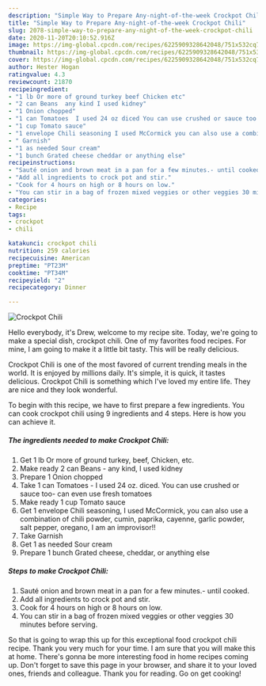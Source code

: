 ```yaml
---
description: "Simple Way to Prepare Any-night-of-the-week Crockpot Chili"
title: "Simple Way to Prepare Any-night-of-the-week Crockpot Chili"
slug: 2078-simple-way-to-prepare-any-night-of-the-week-crockpot-chili
date: 2020-11-20T20:10:52.916Z
image: https://img-global.cpcdn.com/recipes/6225909328642048/751x532cq70/crockpot-chili-recipe-main-photo.jpg
thumbnail: https://img-global.cpcdn.com/recipes/6225909328642048/751x532cq70/crockpot-chili-recipe-main-photo.jpg
cover: https://img-global.cpcdn.com/recipes/6225909328642048/751x532cq70/crockpot-chili-recipe-main-photo.jpg
author: Hester Hogan
ratingvalue: 4.3
reviewcount: 21870
recipeingredient:
- "1 lb Or more of ground turkey beef Chicken etc"
- "2 can Beans  any kind I used kidney"
- "1 Onion chopped"
- "1 can Tomatoes  I used 24 oz diced You can use crushed or sauce too can even use fresh tomatoes"
- "1 cup Tomato sauce"
- "1 envelope Chili seasoning I used McCormick you can also use a combination of chili powder cumin paprika cayenne garlic powder salt pepper oregano I am an improvisor"
- " Garnish"
- "1 as needed Sour cream"
- "1 bunch Grated cheese cheddar or anything else"
recipeinstructions:
- "Sauté onion and brown meat in a pan for a few minutes.- until cooked."
- "Add all ingredients to crock pot and stir."
- "Cook for 4 hours on high or 8 hours on low."
- "You can stir in a bag of frozen mixed veggies or other veggies 30 minutes before serving."
categories:
- Recipe
tags:
- crockpot
- chili

katakunci: crockpot chili 
nutrition: 259 calories
recipecuisine: American
preptime: "PT23M"
cooktime: "PT34M"
recipeyield: "2"
recipecategory: Dinner

---
```



![Crockpot Chili](https://img-global.cpcdn.com/recipes/6225909328642048/751x532cq70/crockpot-chili-recipe-main-photo.jpg)

Hello everybody, it's Drew, welcome to my recipe site. Today, we're going to make a special dish, crockpot chili. One of my favorites food recipes. For mine, I am going to make it a little bit tasty. This will be really delicious.



Crockpot Chili is one of the most favored of current trending meals in the world. It is enjoyed by millions daily. It's simple, it is quick, it tastes delicious. Crockpot Chili is something which I've loved my entire life. They are nice and they look wonderful.


To begin with this recipe, we have to first prepare a few ingredients. You can cook crockpot chili using 9 ingredients and 4 steps. Here is how you can achieve it.

<!--inarticleads1-->

##### The ingredients needed to make Crockpot Chili:

1. Get 1 lb Or more of ground turkey, beef, Chicken, etc.
1. Make ready 2 can Beans - any kind, I used kidney
1. Prepare 1 Onion chopped
1. Take 1 can Tomatoes - I used 24 oz. diced. You can use crushed or sauce too- can even use fresh tomatoes
1. Make ready 1 cup Tomato sauce
1. Get 1 envelope Chili seasoning, I used McCormick, you can also use a combination of chili powder, cumin, paprika, cayenne, garlic powder, salt pepper, oregano, I am an improvisor!!
1. Take  Garnish
1. Get 1 as needed Sour cream
1. Prepare 1 bunch Grated cheese, cheddar, or anything else




<!--inarticleads2-->

##### Steps to make Crockpot Chili:

1. Sauté onion and brown meat in a pan for a few minutes.- until cooked.
1. Add all ingredients to crock pot and stir.
1. Cook for 4 hours on high or 8 hours on low.
1. You can stir in a bag of frozen mixed veggies or other veggies 30 minutes before serving.




So that is going to wrap this up for this exceptional food crockpot chili recipe. Thank you very much for your time. I am sure that you will make this at home. There's gonna be more interesting food in home recipes coming up. Don't forget to save this page in your browser, and share it to your loved ones, friends and colleague. Thank you for reading. Go on get cooking!
